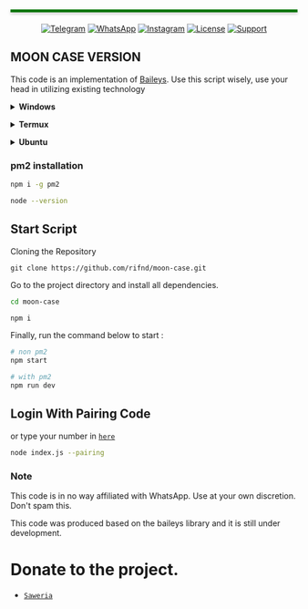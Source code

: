</br>
<hr style="height: 5px;background: #007500;margin: 20px 0;box-shadow: 0px 3px 5px 0px rgb(204 204 204);">

<div align="center">

[![Telegram](https://img.shields.io/badge/Telegram-2CA5E0)](https://t.me/znanx)
[![WhatsApp](https://img.shields.io/badge/WhatsApp-25D366)](https://wa.me/6281252848955)
[![Instagram](https://img.shields.io/badge/Instagram-%23E4405F.svg)](https://instagram.com/naando.io)
[![License](https://img.shields.io/badge/license-GPL--3.0-orange)](./LICENSE)
[![Support](https://img.shields.io/badge/Buy%20me%20coffe-sawer-blue)](https://saweria.co/Nando35)

</div>

## MOON CASE VERSION

This code is an implementation of [Baileys](https://github.com/WhiskeySockets/Baileys).
Use this script wisely, use your head in utilizing existing technology</br>

<!-- Installation -->
<b><details><summary>Windows</summary></b>  
<b>Requirements:</b>
* Git [`Click here`](https://git-scm.com/downloads)
* NodeJS [`Click here`](https://nodejs.org/en/download)
* FFmpeg [`Click here`](https://ffmpeg.org/download.html)
* Speedtest by Okla

```bash
Add to PATH environment variable
```
</details>

<b><details><summary>Termux</summary></b>
```sh
apt update && apt upgrade -y
```
```sh
apt install nodejs git ffmpeg wget curl zip -y
```

### Speedtest Install
```sh
curl -s https://packagecloud.io/install/repositories/ookla/speedtest-cli/script.deb.sh | bash && apt install speedtest -y
```

### Nvm installation

```sh
curl -o- https://raw.githubusercontent.com/nvm-sh/nvm/v0.39.3/install.sh | bash
```

```sh
wget -qO- https://raw.githubusercontent.com/nvm-sh/nvm/v0.39.3/install.sh | bash
```

```sh
source ~/.bashrc
```
</details>

<b><details><summary>Ubuntu</summary></b>
```sh
sudo apt update -y && sudo apt upgrade -y
```
```sh
sudo apt install nodejs git ffmpeg wget curl zip -y
```

### Speedtest Install
```sh
curl -s https://packagecloud.io/install/repositories/ookla/speedtest-cli/script.deb.sh | sudo bash && apt install speedtest -y
```

### Nvm installation

```sh
curl -o- https://raw.githubusercontent.com/nvm-sh/nvm/v0.39.3/install.sh | bash
```

```sh
wget -qO- https://raw.githubusercontent.com/nvm-sh/nvm/v0.39.3/install.sh | bash
```

```sh
source ~/.bashrc
```

### Chromium Installation

```sh
wget https://dl.google.com/linux/direct/google-chrome-stable_current_amd64.deb
```
```sh
sudo dpkg -i google-chrome-stable_current_amd64.deb
```
```sh
sudo apt --fix-broken install -y
```

>
> After finishing, restart the terminal to load the new information.
>

### Nodejs installation

```sh
nvm install node
```
</details>


### pm2 installation
```sh
npm i -g pm2
```

```sh
node --version
```

## Start Script

Cloning the Repository
```
git clone https://github.com/rifnd/moon-case.git
```

Go to the project directory and install all dependencies.</br>
```sh
cd moon-case

npm i
```

Finally, run the command below to start :
```sh
# non pm2
npm start

# with pm2
npm run dev
```

## Login With Pairing Code
or type your number in [`here`](https://github.com/rifnd/moon-case/blob/master/config.js#L50)
```sh
node index.js --pairing
```

### Note

This code is in no way affiliated with WhatsApp. Use at your own discretion. Don't spam this.

This code was produced based on the baileys library and it is still under development.

# Donate to the project.
* [`Saweria`](https://saweria.co/Nando35)

</br>